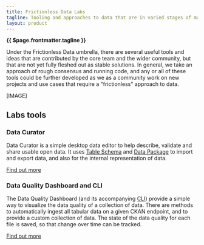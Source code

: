 ```yaml
---
title: Frictionless Data Labs
tagline: Tooling and approaches to data that are in varied stages of maturity.
layout: product
---
```

 
**{{ $page.frontmatter.tagline }}**
 
Under the Frictionless Data umbrella, there are several useful tools and ideas that are contributed by the core team and the wider community, but that are not yet fully fleshed out as stable solutions. In general, we take an approach of rough consensus and running code, and any or all of these tools could be further developed as we as a community work on new projects and use cases that require a "frictionless" approach to data.
 
[IMAGE]
 
## Labs tools
 
### Data Curator
 
Data Curator is a simple desktop data editor to help describe, validate and share usable open data. It uses [Table Schema](https://frictionlessdata.io/table-schema) and [Data Package](https://frictionlessdata.io/data-package) to import and export data, and also for the internal representation of data.
 
[Find out more](https://github.com/ODIQueensland/data-curator)
 
### Data Quality Dashboard and CLI
 
The Data Quality Dashboard (and its accompanying [CLI](https://github.com/frictionlessdata/data-quality-cli)) provide a simple way to visualize the data quality of a collection of data. There are methods to automatically ingest all tabular data on a given CKAN endpoint, and to provide a custom collection of data. The state of the data quality for each file is saved, so that change over time can be tracked.
 
[Find out more](https://github.com/frictionlessdata/data-quality-dashboard)
